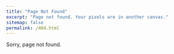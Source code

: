 ```yaml
---
title: "Page Not Found"
excerpt: "Page not found. Your pixels are in another canvas."
sitemap: false
permalink: /404.html
---
```


Sorry, page not found.
